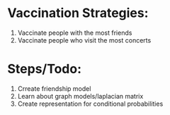 # Vaccination Strategies:
1. Vaccinate people with the most friends
2. Vaccinate people who visit the most concerts

# Steps/Todo:
1. Crreate friendship model
2. Learn about graph models/laplacian matrix
3. Create representation for conditional probabilities
